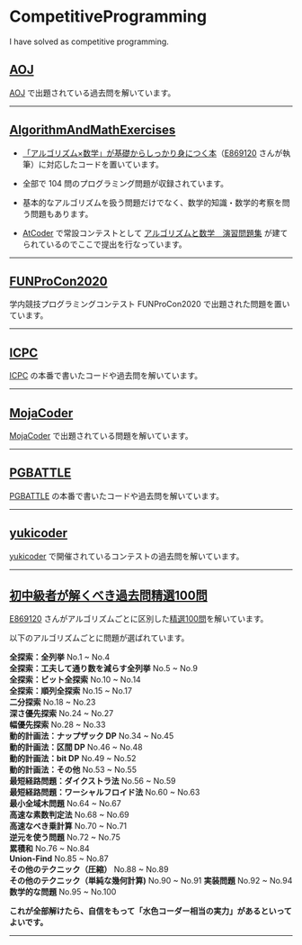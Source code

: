 # CompetitiveProgramming
I have solved as competitive programming.

## [AOJ](AOJ)

[AOJ](https://judge.u-aizu.ac.jp/onlinejudge/) で出題されている過去問を解いています。

<hr>

## [AlgorithmAndMathExercises](AlgorithmAndMathExercises)

- [「アルゴリズム×数学」が基礎からしっかり身につく本](https://gihyo.jp/book/2022/978-4-297-12521-9)（[E869120](https://github.com/E869120) さんが執筆）に対応したコードを置いています。  

- 全部で 104 問のプログラミング問題が収録されています。  

- 基本的なアルゴリズムを扱う問題だけでなく、数学的知識・数学的考察を問う問題もあります。  

- [AtCoder](https://atcoder.jp/) で常設コンテストとして [アルゴリズムと数学　演習問題集](https://atcoder.jp/contests/math-and-algorithm) が建てられているのでここで提出を行なっています。

<hr>

## [FUNProCon2020](FUNProCon2020)

学内競技プログラミングコンテスト FUNProCon2020 で出題された問題を置いています。

<hr>

## [ICPC](ICPC)

[ICPC](https://icpc.iisf.or.jp/) の本番で書いたコードや過去問を解いています。

<hr>

## [MojaCoder](MojaCoder)

[MojaCoder](https://mojacoder.app/) で出題されている問題を解いています。

<hr>

## [PGBATTLE](PGBATTLE)

[PGBATTLE](https://products.sint.co.jp/pg_battle) の本番で書いたコードや過去問を解いています。

<hr>

## [yukicoder](yukicoder)

[yukicoder](https://yukicoder.me/) で開催されているコンテストの過去問を解いています。

<hr>

## [初中級者が解くべき過去問精選100問](初中級者が解くべき過去問精選100問)

[E869120](https://github.com/E869120) さんがアルゴリズムごとに区別した[精選100問](https://qiita.com/e869120/items/eb50fdaece12be418faa#2-3-%E5%88%86%E9%87%8E%E5%88%A5%E5%88%9D%E4%B8%AD%E7%B4%9A%E8%80%85%E3%81%8C%E8%A7%A3%E3%81%8F%E3%81%B9%E3%81%8D%E9%81%8E%E5%8E%BB%E5%95%8F%E7%B2%BE%E9%81%B8-100-%E5%95%8F)を解いています。  

以下のアルゴリズムごとに問題が選ばれています。

**全探索：全列挙** No.1 ~ No.4  
**全探索：工夫して通り数を減らす全列挙** No.5 ~ No.9  
**全探索：ビット全探索** No.10 ~ No.14  
**全探索：順列全探索** No.15 ~ No.17  
**二分探索** No.18 ~ No.23  
**深さ優先探索** No.24 ~ No.27  
**幅優先探索** No.28 ~ No.33  
**動的計画法：ナップザック DP** No.34 ~ No.45  
**動的計画法：区間 DP** No.46 ~ No.48  
**動的計画法：bit DP** No.49 ~ No.52  
**動的計画法：その他** No.53 ~ No.55  
**最短経路問題：ダイクストラ法** No.56 ~ No.59  
**最短経路問題：ワーシャルフロイド法** No.60 ~ No.63  
**最小全域木問題** No.64 ~ No.67  
**高速な素数判定法** No.68 ~ No.69  
**高速なべき乗計算** No.70 ~ No.71  
**逆元を使う問題** No.72 ~ No.75  
**累積和** No.76 ~ No.84  
**Union-Find** No.85 ~ No.87  
**その他のテクニック（圧縮）** No.88 ~ No.89  
**その他のテクニック（単純な幾何計算)** No.90 ~ No.91 
**実装問題** No.92 ~ No.94  
**数学的な問題** No.95 ~ No.100  

**これが全部解けたら、自信をもって「水色コーダー相当の実力」があるといってよいです。**

<hr>

